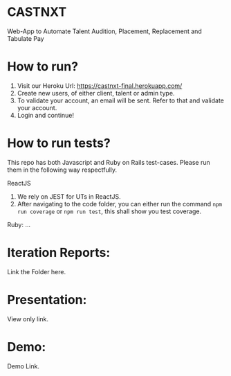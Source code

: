 # CASTNXT
Web-App to Automate Talent Audition, Placement, Replacement and Tabulate Pay

# How to run?
1. Visit our Heroku Url: https://castnxt-final.herokuapp.com/
2. Create new users, of either client, talent or admin type.
3. To validate your account, an email will be sent. Refer to that and validate your account.
4. Login and continue!

# How to run tests?

This repo has both Javascript and Ruby on Rails test-cases. Please run them in the following way respectfully.

ReactJS
1. We rely on JEST for UTs in ReactJS. 
2. After navigating to the code folder, you can either run the command `npm run coverage` or `npm run test`, this shall show you test coverage.

Ruby:
...

# Iteration Reports:
Link the Folder here.

# Presentation:
View only link.

# Demo:
Demo Link.
